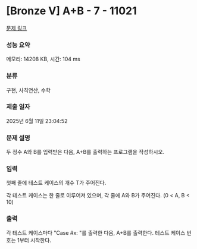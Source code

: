 # [Bronze V] A+B - 7 - 11021 

[문제 링크](https://www.acmicpc.net/problem/11021) 

### 성능 요약

메모리: 14208 KB, 시간: 104 ms

### 분류

구현, 사칙연산, 수학

### 제출 일자

2025년 6월 11일 23:04:52

### 문제 설명

<p>두 정수 A와 B를 입력받은 다음, A+B를 출력하는 프로그램을 작성하시오.</p>

### 입력 

 <p>첫째 줄에 테스트 케이스의 개수 T가 주어진다.</p>

<p>각 테스트 케이스는 한 줄로 이루어져 있으며, 각 줄에 A와 B가 주어진다. (0 < A, B < 10)</p>

### 출력 

 <p>각 테스트 케이스마다 "Case #x: "를 출력한 다음, A+B를 출력한다. 테스트 케이스 번호는 1부터 시작한다.</p>

